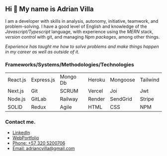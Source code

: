 ## Hi 👋 My name is Adrian Villa

I am a developer with skills in analysis, autonomy, initiative, teamwork, and problem-solving. I have a good level of English and knowledge of the *Javascript/Typescript* language, with experience using the *MERN* stack, *version control* with git, and managing *Npm packages*, among other things.

*Experience has taught me how to solve problems and make things happen in my career as well as outside of it.*

### Frameworks/Systems/Methodologies/Technologies

|             |||||                                                 |
|------------|--------------|----------|--------|----------|----------|
| React.js   | Express.js   | Mongo Db | Heroku | Mongoose | Tailwind |
| Next.js    | Git          | SCRUM    | Vercel | Joi      | Jwt      |
| Node.js    | GitLab       | Railway  | Render | SendGrid | Stripe   |
| SOLID      | Redux        | Agile    | HTML   | CSS      | NPM      |

### Contact me.

- [LinkedIn](https://www.linkedin.com/in/adrian-villa-776783175/)
- [WebPortfolio](https://adrian-villa-dev-portfolio.vercel.app/)
- [Phone: +57 320 5200706](https://api.whatsapp.com/send?phone=573205200706)
- [Email: adriancvilla@gmail.com](mailto:adriancvilla@gmail.com)

